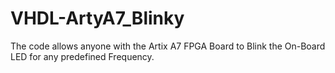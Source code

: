 # VHDL-ArtyA7_Blinky
The code allows anyone with the Artix A7 FPGA Board to Blink the On-Board LED for any predefined Frequency.
